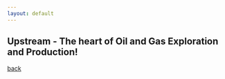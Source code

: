 ```yaml
---
layout: default
---
```


## Upstream - The heart of Oil and Gas Exploration and Production!


[back](./)
